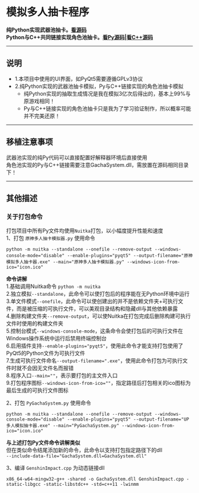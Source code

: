 # 模拟多人抽卡程序
**纯Python实现武器池抽卡。[看源码](原神多人抽卡模拟器.py)**  
**Python与C++共同链接实现角色池抽卡。[看Py源码](PyGachaSystem.py)|[看C++源码](GenshinImpact.cpp)**
***
## 说明
* 1.本项目中使用的UI界面，如PyQt5需要遵循GPLv3协议
* 2.纯Python实现的武器池抽卡模拟，Py与C++链接实现的角色池抽卡模拟
  * 纯Python实现的抽取生成情况是我在模拟3亿次后得出的，基本上99%与原游戏相同！
  * Py与C++链接实现的角色池抽卡只是我为了学习验证制作，所以概率可能并不完美还原！
***
## 移植注意事项
武器池实现的纯Py代码可以直接配置好解释器环境后直接使用  
角色池实现的Py与C++链接需要注意GachaSystem.dll，需放置在源码相同目录下！  
***
## 其他描述
### 关于打包命令
打包项目中所有Py文件均使用`Nuitka`打包，以小幅度提升性能和速度  
1、打包 `原神多人抽卡模拟器.py` 使用命令  
```
python -m nuitka --standalone --onefile --remove-output --windows-console-mode="disable" --enable-plugins="pyqt5" --output-filename="原神模拟多人抽卡器.exe" --main="原神多人抽卡模拟器.py" --windows-icon-from-ico="icon.ico" 
```
**命令讲解**  
1.基础调用Nuitka命令 `python -m nuitka`  
2.独立模拟`--standalone`，此命令可以使打包后的程序能在无Python环境中运行  
3.单文件模式`--onefile`，此命令可以使创建出的并不是依赖文件夹+可执行文件，而是被压缩的可执行文件，可以美观目录结构和隐藏dll与其他依赖暴露  
4.删除构建文件夹`--remove-output`，可以使Nuitka在打包完成后删除构建可执行文件时使用的构建文件夹  
5.控制台模式`--windows-console-mode`，这条命令会使打包后的可执行文件在Windows操作系统中运行后禁用终端控制台  
6.启用插件支持`--enable-plugins="pyqt5"`，使用此命令才能支持打包使用了PyQt5的Python文件为可执行文件  
7.生成可执行文件命名`--output-filename=".exe"`，使用此命令打包为可执行文件时就不会因无文件名而报错  
8.程序入口`--main=""`，表示要打包的主文件入口  
9.打包程序图标`--windows-icon-from-ico=""`，指定路径后打包相关的ico图标为最后生成的可执行文件图标  

2、打包 `PyGachaSystem.py` 使用命令  
```
python -m nuitka --standalone --onefile --remove-output --windows-console-mode="disable" --enable-plugins="pyqt5" --output-filename="UP多人模拟抽卡器.exe" --main="PyGachaSystem.py" --windows-icon-from-ico="icon.ico"
```
**与上述打包Py文件命令讲解类似**  
但在类似命令结尾添加新的命令，此命令以支持打包指定路径下的dll  
`--include-data-file="GachaSystem.dll=GachaSystem.dll"`

3、编译 `GenshinImpact.cpp` 为动态链接dll
```
x86_64-w64-mingw32-g++ -shared -o GachaSystem.dll GenshinImpact.cpp -static-libgcc -static-libstdc++ -std=c++11 -lwinmm
```
